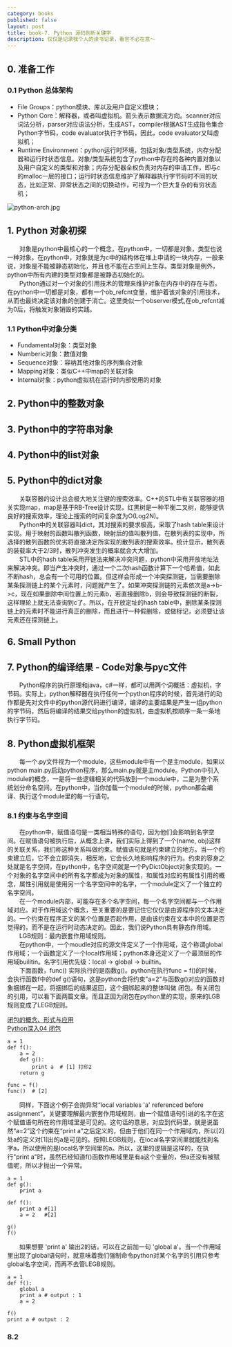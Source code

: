 ```yaml
---
category: books
published: false
layout: post
title: book-7. Python 源码剖析关键字
description: 仅仅是记录我个人的读书记录，看官不必在意～
---
```



## 
## 0. 准备工作

### 0.1 Python 总体架构

- File Groups：python模块、库以及用户自定义模块；
- Python Core：解释器，或者叫虚拟机。箭头表示数据流方向。scanner对应词法分析，parser对应语法分析，生成AST，compiler根据AST生成指令集合Python字节码，code evaluator执行字节码，因此，code evaluator又叫虚拟机；
- Runtime Environment：python运行时环境，包括对象/类型系统，内存分配器和运行时状态信息。对象/类型系统包含了python中存在的各种内置对象以及用户自定义的类型和对象；内存分配器全权负责对内存的申请工作，即与c的malloc一层的接口；运行时状态信息维护了解释器执行字节码时不同的状态，比如正常、异常状态之间的切换动作，可视为一个巨大复杂的有穷状态机；

![python-arch.jpg](../images/python-arch.jpg)


## 1. Python 对象初探

　　对象是python中最核心的一个概念，在python中，一切都是对象，类型也说一种对象。在python中，对象就是为c中的结构体在堆上申请的一块内存，一般来说，对象是不能被静态初始化，并且也不能在占空间上生存。类型对象是例外，python中所有内建的类型对象都是被静态初始化的。   
　　Python通过对一个对象的引用技术的管理来维护对象在内存中的存在与否。在python中一切都是对象，都有一个ob_refcnt变量，维护着该对象的引用技术，从而也最终决定该对象的创建于消亡。这里类似一个observer模式,在ob_refcnt减为0后，将触发对象销毁的实践。

### 1.1 Python中对象分类

- Fundamental对象：类型对象
- Numberic对象：数值对象
- Sequence对象：容纳其他对象的序列集合对象
- Mapping对象：类似C++中map的关联对象
- Internal对象：python虚拟机在运行时内部使用的对象


## 2. Python中的整数对象

## 3. Python中的字符串对象

## 4. Python中的list对象

## 5. Python中的dict对象

　　关联容器的设计总会极大地关注键的搜索效率。C++的STL中有关联容器的相关实现map，map是基于RB-Tree设计实现，红黑树是一种平衡二叉树，能够提供良好的搜索效率，理论上搜索的时间复杂度为O(Log2N)。   
　　Python中的关联容器叫dict，其对搜索的要求极高，采取了hash table来设计实现。用于映射的函数叫散列函数，映射后的值叫散列值，在散列表的实现中，所选择的散列函数的优劣将直接决定所实现的散列表的搜索效率。统计显示，散列表的装载率大于2/3时，散列冲突发生的概率就会大大增加。    
　　STL中的hash table采用开链法来解决冲突问题，python中采用开放地址法来解决冲突。即当产生冲突时，通过一个二次hash函数计算下一个哈希值，如此不断hash，总会有一个可用的位置。但这样会形成一个冲突探测链，当需要删除某条探测链上的某个元素时，问题就产生了。如果冲突探测链的元素依次是a->b->c，现在如果删除中间位置上的元素b，若直接删除b，则会导致探测链的断裂，这样理轮上就无法查询到c了。所以，在开放定址的hash table中，删除某条探测链上的元素时不能进行真正的删除，而且进行一种假删除，或做标记，必须要让该元素还在探测链上。   

## 6. Small Python

## 7. Python的编译结果 - Code对象与pyc文件
 
　　Python程序的执行原理和java，c#一样，都可以用两个词概括：虚拟机，字节码。实际上，python解释器在执行任何一个python程序的时候，首先进行的动作都是先对文件中的python源代码进行编译，编译的主要结果是产生一组python的字节码，然后将编译的结果交给python的虚拟机，由虚拟机按顺序一条一条地执行字节码。   

## 8. Python虚拟机框架

　　每一个.py文件视为一个module，这些module中有一个是主module，如果以python main.py启动python程序，那么main.py就是主module。Python中引入module的概念，一是将一些逻辑相关的代码放到一个module中，二是为整个系统划分命名空间。在python中，当你加载一个module的时候，python都会编译、执行这个module里的每一行语句。  

### 8.1 约束与名字空间   
　　在python中，赋值语句是一类相当特殊的语句，因为他们会影响到名字空间。在赋值语句被执行后，从概念上讲，我们实际上得到了一个(name, obj)这样的关联关系，我们称这种关系叫做约束。赋值语句就是约束建立的地方。当一个约束建立后，它不会立即消失，相反地，它会长久地影响程序的行为。约束的容身之处就是名字空间，在python中，名字空间就是一个PyDictObject对象实现的。一个对象的名字空间中的所有名字都成为对象的属性，和属性对应的有属性引用的概念，属性引用就是使用另一个名字空间中的名字，一个module定义了一个独立的名字空间。     
　　在一个module内部，可能存在多个名字空间，每一个名字空间都与一个作用域对应。对于作用域这个概念，至关重要的是要记住它仅仅是由源程序的文本决定的。一个约束在程序正文的某个位置是否起作用，是由该约束在文本中的位置是否觉得的，而不是在运行时动态决定的。因此，我们说Python具有静态作用域。  
　　LGB规则：最内嵌套作用域规则。  
　　在python中，一个moudle对应的源文件定义了一个作用域，这个称谓global作用域；一个函数定义了一个local作用域；python本身还定义了一个最顶层的作用域builitin。名字引用优先级：local -> global -> builtin。   
　　下面函数，func() 实际执行的是函数g()。python在执行func = f()的时候，会执行函数f中的def g()语句，这是python会将约束"a=2"与函数g()对应的函数对象捆绑在一起，将捆绑后的结果返回，这个捆绑起来的整体叫做 闭包。有关闭包的引用，可以看下面两篇文章。而且正因为闭包在python里的实现，原来的LGB规则变成了LEGB规则。   

[闭包的概念、形式与应用](https://www.ibm.com/developerworks/cn/linux/l-cn-closure/)    
[Python深入04 闭包](http://www.cnblogs.com/vamei/archive/2012/12/15/2772451.html)

```
a = 1
def f():
    a = 2
    def g():
        print a  # [1] 打印2
    return g

func = f()
func()  # [2]
```

　　同样，下面这个例子会抛异常“local variables 'a' referenced before assignment”。关键要理解最内嵌套作用域规则，由一个赋值语句引进的名字在这个赋值语句所在的作用域里是可见的。这句话的意思，对应到代码里，就是说虽然“a=2”这个约束在“print a”之后定义的，但由于他们在同一个作用域内，所以[2]处a的定义对[1]出的a是可见的。按照LEGB规则，在local名字空间里就能找到名字a，所以使用的是local名字空间里的a。所以，这里的逻辑是这样的，在执行"print a"时，虽然已经知道f()函数作用域里是有a这个变量的，但a还没有被赋值呢，所以才抛出一个异常。    

```
a = 1
def g():
    print a

def f():
    print a #[1]
    a = 2   #[2]

g()
f()
```

　　如果想要 'print a' 输出2的话，可以在之前加一句 'global a'。当一个作用域里出现了global语句时，就意味着我们强制命令python对某个名字的引用只参考global名字空间，而再不去管LEGB规则。   

```
a = 1
def f():
    global a 
    print a # output : 1
    a = 2

f()
print a # output : 2
```

### 8.2 

